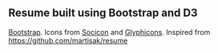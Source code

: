 ## Resume built using Bootstrap and D3
[Bootstrap](getbootstrap.com/). Icons from [Socicon](http://www.socicon.com/) and [Glyphicons](http://glyphicons.com/).
Inspired from https://github.com/martisak/resume
